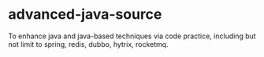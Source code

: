 # advanced-java-source
To enhance java and java-based techniques via code practice, including but not limit to spring, redis, dubbo, hytrix, rocketmq.
